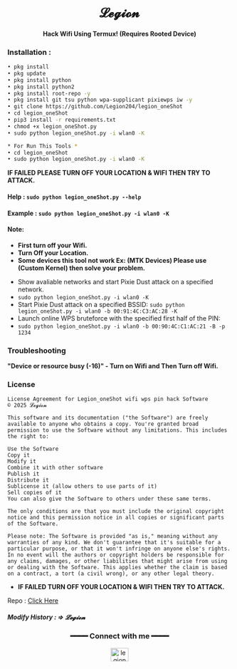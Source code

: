 
<h1 align="center">𝓛𝓮𝓰𝓲𝓸𝓷</h1>
<h4 align="center">Hack Wifi Using Termux! (Requires Rooted Device)</h4>

### Installation :

```bash
• pkg install
• pkg update
• pkg install python
• pkg install python2
• pkg install root-repo -y
• pkg install git tsu python wpa-supplicant pixiewps iw -y
• git clone https://github.com/Legion204/legion_oneShot
• cd legion_oneShot 
• pip3 install -r requirements.txt
• chmod +x legion_oneShot.py
• sudo python legion_oneShot.py -i wlan0 -K

* For Run This Tools *
• cd legion_oneShot
• sudo python legion_oneShot.py -i wlan0 -K
```

**IF FAILED PLEASE TURN OFF YOUR LOCATION & WIFI THEN TRY TO ATTACK.**

#### Help : `sudo python legion_oneShot.py --help`
#### Example : `sudo python legion_oneShot.py -i wlan0 -K`

#### Note: 
+ **First turn off your Wifi.**
+ **Turn Off your Location.**
+ **Some devices this tool not work Ex: (MTK Devices) Please use (Custom Kernel) then solve your problem.**
- Show avaliable networks and start Pixie Dust attack on a specified network.
- `sudo python legion_oneShot.py -i wlan0 -K`
-  Start Pixie Dust attack on a specified BSSID:
`sudo python legion_oneShot.py -i wlan0 -b 00:91:4C:C3:AC:28 -K`
- Launch online WPS bruteforce with the specified first half of the PIN:
- `sudo python legion_oneShot.py -i wlan0 -b 00:90:4C:C1:AC:21 -B -p 1234`
### Troubleshooting
**"Device or resource busy (-16)" - Turn on Wifi and Then Turn off Wifi.**

### License

````
License Agreement for Legion_oneShot wifi wps pin hack Software
© 2025 𝓛𝓮𝓰𝓲𝓸𝓷

This software and its documentation ("the Software") are freely available to anyone who obtains a copy. You're granted broad permission to use the Software without any limitations. This includes the right to:

Use the Software
Copy it
Modify it
Combine it with other software
Publish it
Distribute it
Sublicense it (allow others to use parts of it)
Sell copies of it
You can also give the Software to others under these same terms.

The only conditions are that you must include the original copyright notice and this permission notice in all copies or significant parts of the Software.

Please note: The Software is provided "as is," meaning without any warranties of any kind. We don't guarantee that it's suitable for a particular purpose, or that it won't infringe on anyone else's rights. In no event will the authors or copyright holders be responsible for any claims, damages, or other liabilities that might arise from using or dealing with the Software. This applies whether the claim is based on a contract, a tort (a civil wrong), or any other legal theory.

````

+ **IF FAILED TURN OFF YOUR LOCATION & WIFI THEN TRY TO ATTACK.**

Repo : <a href="https://github.com/Legion204/legion_oneShot"> Click Here </a>

##### Modify History : => 𝓛𝓮𝓰𝓲𝓸𝓷
<div align="center">
<h3>━━━━ Connect with me ━━━━</h3>
<a href="https://www.facebook.com/riyadu.Islam.420" target="blank"><img align="center" src="https://raw.githubusercontent.com/rahuldkjain/github-profile-readme-generator/master/src/images/icons/Social/facebook.svg" alt="legion" height="30" width="40" /></a>
</div>
